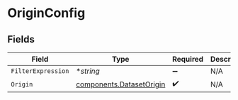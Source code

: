# OriginConfig


## Fields

| Field                                                                | Type                                                                 | Required                                                             | Description                                                          |
| -------------------------------------------------------------------- | -------------------------------------------------------------------- | -------------------------------------------------------------------- | -------------------------------------------------------------------- |
| `FilterExpression`                                                   | **string*                                                            | :heavy_minus_sign:                                                   | N/A                                                                  |
| `Origin`                                                             | [components.DatasetOrigin](../../models/components/datasetorigin.md) | :heavy_check_mark:                                                   | N/A                                                                  |
